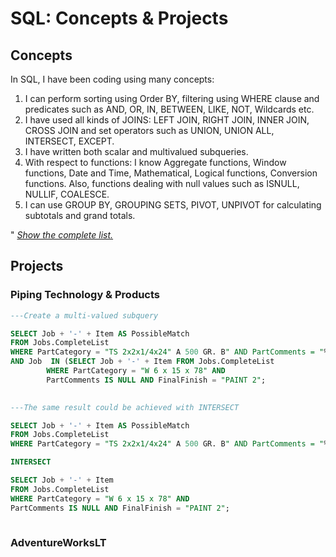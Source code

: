 # SQL: Concepts & Projects

## Concepts
In SQL, I have been coding using many concepts:
1. I can perform sorting using Order BY, filtering using WHERE clause and predicates such as AND, OR, IN, BETWEEN, LIKE, NOT, Wildcards etc.
2. I have used all kinds of JOINS: LEFT JOIN, RIGHT JOIN, INNER JOIN, CROSS JOIN and set operators such as UNION, UNION ALL, INTERSECT, EXCEPT.
4. I have written both scalar and multivalued subqueries. 
5. With respect to functions: I know Aggregate functions, Window functions, Date and Time, Mathematical, Logical functions, Conversion functions. Also, functions dealing with null values such as ISNULL, NULLIF, COALESCE. 
6. I can use GROUP BY, GROUPING SETS, PIVOT, UNPIVOT for calculating subtotals and grand totals.

" [*Show the complete list.*](https://github.com/saitejavanamala/Portfolio/blob/master/SQL/SQLConceptsInDetail.md)


## Projects

### Piping Technology & Products

```sql
---Create a multi-valued subquery

SELECT Job + '-' + Item AS PossibleMatch 
FROM Jobs.CompleteList 
WHERE PartCategory = "TS 2x2x1/4x24" A 500 GR. B" AND PartComments = "%holes" AND FinalFinish = "PAINT 2";
AND Job  IN (SELECT Job + '-' + Item FROM Jobs.CompleteList 
	    WHERE PartCategory = "W 6 x 15 x 78" AND 
	    PartComments IS NULL AND FinalFinish = "PAINT 2";
	    
```

```sql
---The same result could be achieved with INTERSECT

SELECT Job + '-' + Item AS PossibleMatch 
FROM Jobs.CompleteList 
WHERE PartCategory = "TS 2x2x1/4x24" A 500 GR. B" AND PartComments = "%holes" AND FinalFinish = "PAINT 2" ;

INTERSECT

SELECT Job + '-' + Item  
FROM Jobs.CompleteList 
WHERE PartCategory = "W 6 x 15 x 78" AND 
PartComments IS NULL AND FinalFinish = "PAINT 2";
      
```

### AdventureWorksLT



